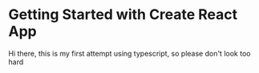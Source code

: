 # Getting Started with Create React App
Hi there, this is my first attempt using typescript, so please don't look too hard
